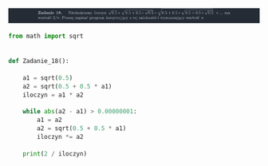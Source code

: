 <picture>
  <source srcset="../../srt/zbior_zadan/18.png" media="(prefers-color-scheme: light)">
  <source srcset="../../srt/zbior_zadan/black_18.png" media="(prefers-color-scheme: dark)">
  <img src="../../srt/zbior_zadan/black_18.png" alt="zadanie 18">
</picture>

```python
from math import sqrt


def Zadanie_18():

    a1 = sqrt(0.5)
    a2 = sqrt(0.5 + 0.5 * a1)
    iloczyn = a1 * a2

    while abs(a2 - a1) > 0.00000001:
        a1 = a2
        a2 = sqrt(0.5 + 0.5 * a1)
        iloczyn *= a2

    print(2 / iloczyn)



```